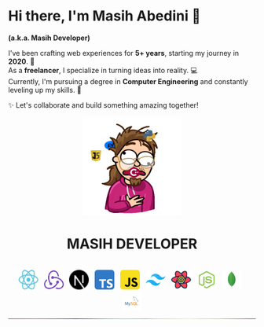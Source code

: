 # Hi there, I'm Masih Abedini 👋  
**(a.k.a. Masih Developer)**  

I've been crafting web experiences for **5+ years**, starting my journey in **2020**. 🚀  
As a **freelancer**, I specialize in turning ideas into reality. 💻  
Currently, I'm pursuing a degree in **Computer Engineering** and constantly leveling up my skills. 🌱  

✨ Let's collaborate and build something amazing together!

<div align="center">
        <img src="https://github.com/masih-developer/masih-developer/blob/main/218265814-3084a4ba-809c-4135-afc0-8685d0f634b3.gif" width="200" height="200" />
        <br>
        <h1>MASIH DEVELOPER</h1>
        <br>
</div> 
<div align="center">
                <img src="https://github.com/masih-developer/masih-developer/blob/main/techs/react.svg" alt="reactjs" width="40" height="40">
                &nbsp;
                <img src="https://github.com/masih-developer/masih-developer/blob/main/techs/redux.svg" alt="reduxjs" width="40" height="40">
                &nbsp;
                <img src="https://github.com/masih-developer/masih-developer/blob/main/techs/nextjs.svg" alt="nextjs" width="40" height="40">
                &nbsp;
                <img src="https://github.com/masih-developer/masih-developer/blob/main/techs/typescript.svg" alt="typescript" width="40" height="40">
                &nbsp;
                <img src="https://github.com/masih-developer/masih-developer/blob/main/techs/javascript.svg" alt="javascript" width="40" height="40">
                &nbsp;
                <img src="https://github.com/masih-developer/masih-developer/blob/main/techs/tailwindcss.svg" alt="tailwindcss" width="40" height="40">
                &nbsp;
                <img src="https://github.com/masih-developer/masih-developer/blob/main/techs/tanstack-query.svg" alt="tanstack query" width="40" height="40">
                &nbsp;
                <img src="https://github.com/masih-developer/masih-developer/blob/main/techs/nodejs.svg" alt="nodejs" width="40" height="40">
                &nbsp;
                <img src="https://github.com/masih-developer/masih-developer/blob/main/techs/mongodb.svg" alt="mongodb" width="40" height="40">
                &nbsp;
                <img src="https://github.com/masih-developer/masih-developer/blob/main/techs/mysql.svg" alt="mysql" width="40" height="40">
                <br>
                <img src="https://github.com/masih-developer/masih-developer/blob/main/212284115-f47cd8ff-2ffb-4b04-b5bf-4d1c14c0247f.gif" />
</div>
